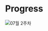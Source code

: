 # Progress

![07월 2주차](https://user-images.githubusercontent.com/80408986/126065165-b2dd9a3a-83e5-4e9b-b450-0502a25dedc6.png)
